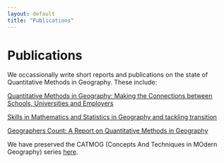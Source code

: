 ```yaml
---
layout: default
title: "Publications"
---
```


# Publications

We occassionally write short reports and publications on the state of Quantitative Methods in Geography. These include:

[Quantitative Methods in Geography: Making the Connections between Schools, Universities and Employers](https://www.researchgate.net/publication/256191493_Quantitative_Methods_in_Geography_Making_the_Connections_between_Schools_Universities_and_Employers)

[Skills in Mathematics and Statistics in Geography and tackling transition](https://www.semanticscholar.org/paper/Skills-in-Mathematics-and-Statistics-in-Geography-Souch-Fitzpatrick/8a401fd9168ea2747d796beb146a1b96614a7e92)

[Geographers Count: A Report on Quantitative Methods in Geography](https://www.tandfonline.com/doi/full/10.11120/elss.2014.00035)

We have preserved the CATMOG (Concepts And Techniques in MOdern Geography) series [here](https://qmrg.github.io/CATMOG/). 

